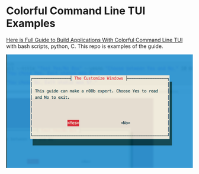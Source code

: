 # Colorful Command Line TUI Examples
[Here is Full Guide to Build Applications With Colorful Command Line TUI](https://thecustomizewindows.com/2016/12/build-colorful-command-line-tui-shell-scripts/) with bash scripts, python, C. This repo is examples of the guide.

![Colorful Command Line TUI Examples](/screenshot.png)
